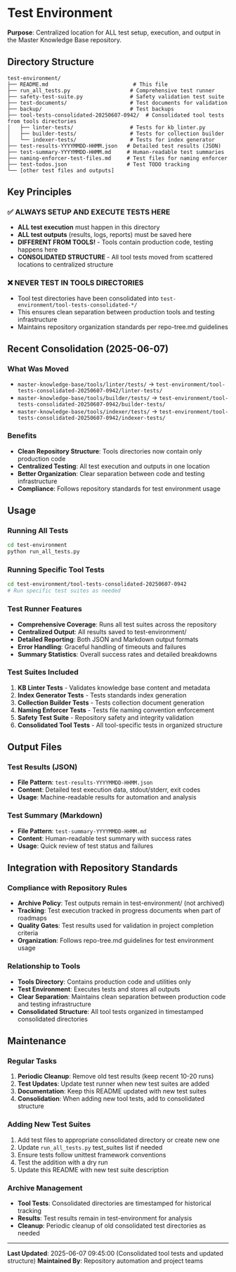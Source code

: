 # Test Environment

**Purpose**: Centralized location for ALL test setup, execution, and output in the Master Knowledge Base repository.

## Directory Structure

```
test-environment/
├── README.md                           # This file
├── run_all_tests.py                   # Comprehensive test runner
├── safety-test-suite.py               # Safety validation test suite
├── test-documents/                    # Test documents for validation
├── backup/                            # Test backups
├── tool-tests-consolidated-20250607-0942/  # Consolidated tool tests from tools directories
│   ├── linter-tests/                  # Tests for kb_linter.py
│   ├── builder-tests/                 # Tests for collection builder
│   └── indexer-tests/                 # Tests for index generator
├── test-results-YYYYMMDD-HHMM.json   # Detailed test results (JSON)
├── test-summary-YYYYMMDD-HHMM.md     # Human-readable test summaries
├── naming-enforcer-test-files.md     # Test files for naming enforcer
├── test-todos.json                   # Test TODO tracking
└── [other test files and outputs]
```

## Key Principles

### ✅ ALWAYS SETUP AND EXECUTE TESTS HERE
- **ALL test execution** must happen in this directory
- **ALL test outputs** (results, logs, reports) must be saved here
- **DIFFERENT FROM TOOLS!** - Tools contain production code, testing happens here
- **CONSOLIDATED STRUCTURE** - All tool tests moved from scattered locations to centralized structure

### ❌ NEVER TEST IN TOOLS DIRECTORIES
- Tool test directories have been consolidated into `test-environment/tool-tests-consolidated-*/`
- This ensures clean separation between production tools and testing infrastructure
- Maintains repository organization standards per repo-tree.md guidelines

## Recent Consolidation (2025-06-07)

### What Was Moved
- `master-knowledge-base/tools/linter/tests/` → `test-environment/tool-tests-consolidated-20250607-0942/linter-tests/`
- `master-knowledge-base/tools/builder/tests/` → `test-environment/tool-tests-consolidated-20250607-0942/builder-tests/`
- `master-knowledge-base/tools/indexer/tests/` → `test-environment/tool-tests-consolidated-20250607-0942/indexer-tests/`

### Benefits
- **Clean Repository Structure**: Tools directories now contain only production code
- **Centralized Testing**: All test execution and outputs in one location
- **Better Organization**: Clear separation between code and testing infrastructure
- **Compliance**: Follows repository standards for test environment usage

## Usage

### Running All Tests
```bash
cd test-environment
python run_all_tests.py
```

### Running Specific Tool Tests
```bash
cd test-environment/tool-tests-consolidated-20250607-0942
# Run specific test suites as needed
```

### Test Runner Features
- **Comprehensive Coverage**: Runs all test suites across the repository
- **Centralized Output**: All results saved to test-environment/
- **Detailed Reporting**: Both JSON and Markdown output formats
- **Error Handling**: Graceful handling of timeouts and failures
- **Summary Statistics**: Overall success rates and detailed breakdowns

### Test Suites Included
1. **KB Linter Tests** - Validates knowledge base content and metadata
2. **Index Generator Tests** - Tests standards index generation
3. **Collection Builder Tests** - Tests collection document generation
4. **Naming Enforcer Tests** - Tests file naming convention enforcement
5. **Safety Test Suite** - Repository safety and integrity validation
6. **Consolidated Tool Tests** - All tool-specific tests in organized structure

## Output Files

### Test Results (JSON)
- **File Pattern**: `test-results-YYYYMMDD-HHMM.json`
- **Content**: Detailed test execution data, stdout/stderr, exit codes
- **Usage**: Machine-readable results for automation and analysis

### Test Summary (Markdown)
- **File Pattern**: `test-summary-YYYYMMDD-HHMM.md`
- **Content**: Human-readable test summary with success rates
- **Usage**: Quick review of test status and failures

## Integration with Repository Standards

### Compliance with Repository Rules
- **Archive Policy**: Test outputs remain in test-environment/ (not archived)
- **Tracking**: Test execution tracked in progress documents when part of roadmaps
- **Quality Gates**: Test results used for validation in project completion criteria
- **Organization**: Follows repo-tree.md guidelines for test environment usage

### Relationship to Tools
- **Tools Directory**: Contains production code and utilities only
- **Test Environment**: Executes tests and stores all outputs
- **Clear Separation**: Maintains clean separation between production code and testing infrastructure
- **Consolidated Structure**: All tool tests organized in timestamped consolidated directories

## Maintenance

### Regular Tasks
1. **Periodic Cleanup**: Remove old test results (keep recent 10-20 runs)
2. **Test Updates**: Update test runner when new test suites are added
3. **Documentation**: Keep this README updated with new test suites
4. **Consolidation**: When adding new tool tests, add to consolidated structure

### Adding New Test Suites
1. Add test files to appropriate consolidated directory or create new one
2. Update `run_all_tests.py` test_suites list if needed
3. Ensure tests follow unittest framework conventions
4. Test the addition with a dry run
5. Update this README with new test suite description

### Archive Management
- **Tool Tests**: Consolidated directories are timestamped for historical tracking
- **Results**: Test results remain in test-environment for analysis
- **Cleanup**: Periodic cleanup of old consolidated test directories as needed

---

**Last Updated**: 2025-06-07 09:45:00 (Consolidated tool tests and updated structure)
**Maintained By**: Repository automation and project teams 